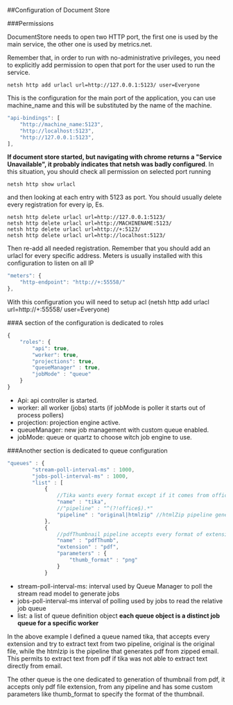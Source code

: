 ##Configuration of Document Store

###Permissions

DocumentStore needs to open two HTTP port, the first one is used by the main service, the other one is used by metrics.net.

Remember that, in order to run with no-administrative privileges, you need to explicitly add permission to open that port for the user used to run the service.

	netsh http add urlacl url=http://127.0.0.1:5123/ user=Everyone

This is the configuration for the main port of the application, you can use machine_name and this will be substituted by the name of the machine.

```javascript
"api-bindings": [
    "http://machine_name:5123",
    "http://localhost:5123",
    "http://127.0.0.1:5123",
],
```

**If document store started, but navigating with chrome returns a "Service Unavailable", it probably indicates that netsh was badly configured**. In this situation, you should check all permission on selected port running

	netsh http show urlacl 

and then looking at each entry with 5123 as port. You should usually delete every registration for every ip, Es.

	netsh http delete urlacl url=http://127.0.0.1:5123/ 
	netsh http delete urlacl url=http://MACHINENAME:5123/ 
	netsh http delete urlacl url=http://+:5123/ 
	netsh http delete urlacl url=http://localhost:5123/ 

Then re-add all needed registration. Remember that you should add an urlacl for every specific address. Meters is usually installed with this configuration to listen on all IP

```javascript
"meters": {
    "http-endpoint": "http://+:55558/"
},
```

With this configuration you will need to setup acl (netsh http add urlacl url=http://+:55558/ user=Everyone)



###A section of the configuration is dedicated to roles

```javascript
{
	"roles": {
	    "api": true,
	    "worker": true,
	    "projections": true,
		"queueManager" : true,
		"jobMode" : "queue"
	}
}
```


- Api: api controller is started.
- worker: all worker (jobs) starts (if jobMode is poller it starts out of process pollers)
- projection: projection engine active.
- queueManager: new job management with custom queue enabled.
- jobMode: queue or quartz to choose witch job engine to use.

###Another section is dedicated to queue configuration

```javascript
"queues" : {
		"stream-poll-interval-ms" : 1000,
		"jobs-poll-interval-ms" : 1000,
	    "list" : [
			{
			    //Tika wants every format except if it comes from office pipeline
				"name" : "tika",
				//"pipeline" : "^(?!office$).*"
				"pipeline" : "original|htmlzip" //htmlZip pipeline generates pdf from zip.
			},
			{
			    //pdfThumbnail pipeline accepts every format of extension pdf
				"name" : "pdfThumb",
				"extension" : "pdf",
				"parameters" : {
					"thumb_format" : "png"
				}
			}
```

- stream-poll-interval-ms: interval used by Queue Manager to poll the stream read model to generate jobs
- jobs-poll-interval-ms interval of polling used by jobs to read the relative job queue
- list: a list of queue definition object **each queue object is a distinct job queue for a specific worker**

In the above example I defined a queue named tika, that accepts every extension and try to extract text from two pipeline, original is the original file, while the htmlzip is the pipeline that generates pdf from zipped email. This permits to extract text from pdf if tika was not able to extract text directly from email.

The other queue is the one dedicated to generation of thumbnail from pdf, it accepts only pdf file extension, from any pipeline and has some custom parameters like thumb_format to specify the format of the thumbnail.

